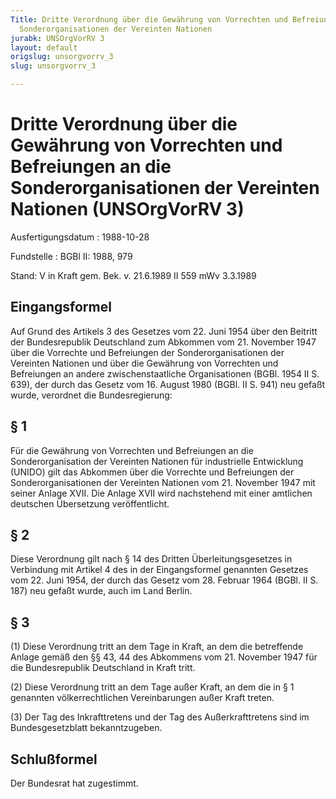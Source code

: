 ```yaml
---
Title: Dritte Verordnung über die Gewährung von Vorrechten und Befreiungen an die
  Sonderorganisationen der Vereinten Nationen
jurabk: UNSOrgVorRV 3
layout: default
origslug: unsorgvorrv_3
slug: unsorgvorrv_3

---
```


# Dritte Verordnung über die Gewährung von Vorrechten und Befreiungen an die Sonderorganisationen der Vereinten Nationen (UNSOrgVorRV 3)

Ausfertigungsdatum
:   1988-10-28

Fundstelle
:   BGBl II: 1988, 979

Stand: V in Kraft gem. Bek. v. 21.6.1989 II 559 mWv 3.3.1989


## Eingangsformel

Auf Grund des Artikels 3 des Gesetzes vom 22. Juni 1954 über den Beitritt der Bundesrepublik Deutschland zum Abkommen vom 21. November 1947 über die Vorrechte und Befreiungen der Sonderorganisationen der Vereinten Nationen und über die Gewährung von Vorrechten und Befreiungen an andere zwischenstaatliche Organisationen (BGBl. 1954 II S. 639), der durch das Gesetz vom 16. August 1980 (BGBl. II S. 941) neu gefaßt wurde, verordnet die Bundesregierung:


## § 1

Für die Gewährung von Vorrechten und Befreiungen an die Sonderorganisation der Vereinten Nationen für industrielle Entwicklung (UNIDO) gilt das Abkommen über die Vorrechte und Befreiungen der Sonderorganisationen der Vereinten Nationen vom 21. November 1947 mit seiner Anlage XVII. Die Anlage XVII wird nachstehend mit einer amtlichen deutschen Übersetzung veröffentlicht.


## § 2

Diese Verordnung gilt nach § 14 des Dritten Überleitungsgesetzes in Verbindung mit Artikel 4 des in der Eingangsformel genannten Gesetzes vom 22. Juni 1954, der durch das Gesetz vom 28. Februar 1964 (BGBl. II S. 187) neu gefaßt wurde, auch im Land Berlin.


## § 3

(1) Diese Verordnung tritt an dem Tage in Kraft, an dem die betreffende Anlage gemäß den §§ 43, 44 des Abkommens vom 21. November 1947 für die Bundesrepublik Deutschland in Kraft tritt.

(2) Diese Verordnung tritt an dem Tage außer Kraft, an dem die in § 1 genannten völkerrechtlichen Vereinbarungen außer Kraft treten.

(3) Der Tag des Inkrafttretens und der Tag des Außerkrafttretens sind im Bundesgesetzblatt bekanntzugeben.


## Schlußformel

Der Bundesrat hat zugestimmt.

